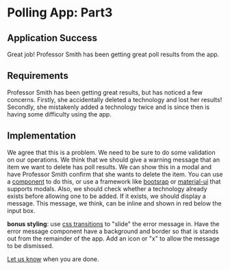 # Polling App: Part3

## Application Success

Great job! Professor Smith has been getting great poll results from the app.

## Requirements

Professor Smith has been getting great results, but has noticed a few concerns. Firstly, she accidentally deleted a technology and lost her results! 
Secondly, she mistakenly added a technology twice and is since then is having some difficulty using the app.

## Implementation

We agree that this is a problem. We need to be sure to do some validation on our operations. We think that we should give a warning message that an item we want to delete has poll results. 
We can show this in a modal and have Professor Smith confirm that she wants to delete the item. You can use a [component](https://github.com/reactjs/react-modal) to do this, or use a framework 
like [bootsrap](https://getbootstrap.com/) or [material-ui](https://material-ui.com/) that supports modals. Also, we should check whether a technology
already exists before allowing one to be added. If it exists, we should display a message. This message, we think, can be inline and shown in red below the input box.

**bonus styling**: use [css transitions](https://www.w3schools.com/css/css3_transitions.asp) to "slide" the error message in. Have the error message component have a background and border
so that is stands out from the remainder of the app. Add an icon or "x" to allow the message to be dismissed.

[Let us know](https://github.com/un-loop/PollProject/blob/master/PART5.md) when you are done.
